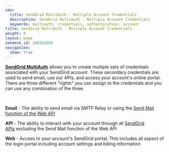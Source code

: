 ```yaml
---
seo:
  title: SendGrid MultiAuth - Multiple Account Credentials
  description: SendGrid MultiAuth - Multiple Account Credentials
  keywords: multiauth, credentials, authentication, account
title: SendGrid MultiAuth - Multiple Account Credentials
weight: 0
layout: page
zendesk_id: 200182058
navigation:
  show: true
---
```


[**SendGrid MultiAuth**](https://app.sendgrid.com/multifactor/configure) allows you to create multiple sets of credentials associated with your SendGrid account. These secondary credentials are used to send email, use our APIs, and access your account's online portal. There are three different "rights" you can assign to the credentials and you can use any combination of the three.

&nbsp;

**Email** - The ability to send email via SMTP Relay or using the [Send Mail function of the Web API](http://sendgrid.com/docs/API_Reference/Web_API/mail.html)

**API** - The ability to interact with your account through all [SendGrid APIs]({{root_url}}/Classroom/Basics/API/what_are_the_sendgrid_apis_and_what_do_they_do.html)&nbsp;excluding the Send Mail function of the Web API

**Web** - Access to your account's SendGrid portal. This includes all aspect of the login portal including account settings and billing information

&nbsp;
